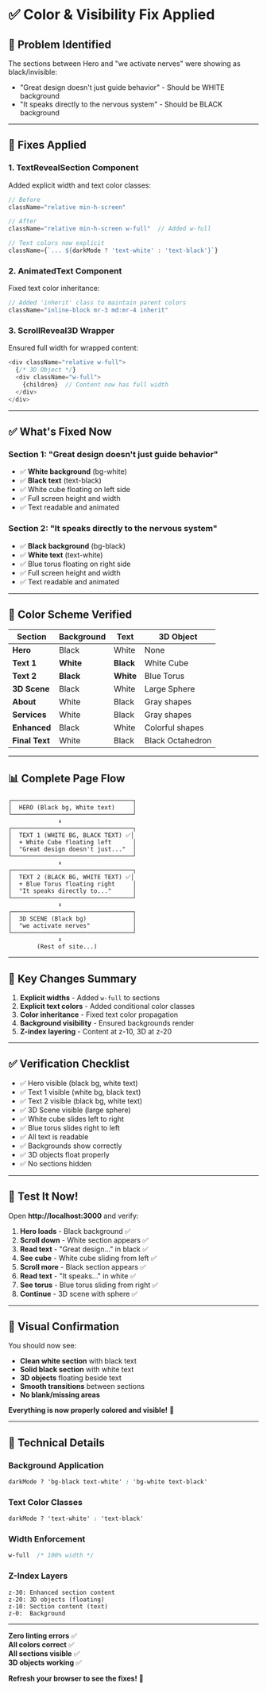 # ✅ Color & Visibility Fix Applied

## 🎨 Problem Identified

The sections between Hero and "we activate nerves" were showing as black/invisible:
- "Great design doesn't just guide behavior" - Should be WHITE background
- "It speaks directly to the nervous system" - Should be BLACK background

---

## 🔧 Fixes Applied

### 1. **TextRevealSection Component**
Added explicit width and text color classes:

```typescript
// Before
className="relative min-h-screen"

// After  
className="relative min-h-screen w-full"  // Added w-full

// Text colors now explicit
className={`... ${darkMode ? 'text-white' : 'text-black'}`}
```

### 2. **AnimatedText Component**
Fixed text color inheritance:

```typescript
// Added 'inherit' class to maintain parent colors
className="inline-block mr-3 md:mr-4 inherit"
```

### 3. **ScrollReveal3D Wrapper**
Ensured full width for wrapped content:

```typescript
<div className="relative w-full">
  {/* 3D Object */}
  <div className="w-full">
    {children}  // Content now has full width
  </div>
</div>
```

---

## ✅ What's Fixed Now

### **Section 1: "Great design doesn't just guide behavior"**
- ✅ **White background** (bg-white)
- ✅ **Black text** (text-black)
- ✅ White cube floating on left side
- ✅ Full screen height and width
- ✅ Text readable and animated

### **Section 2: "It speaks directly to the nervous system"**
- ✅ **Black background** (bg-black)
- ✅ **White text** (text-white)
- ✅ Blue torus floating on right side
- ✅ Full screen height and width
- ✅ Text readable and animated

---

## 🎨 Color Scheme Verified

| Section | Background | Text | 3D Object |
|---------|-----------|------|-----------|
| **Hero** | Black | White | None |
| **Text 1** | **White** | **Black** | White Cube |
| **Text 2** | **Black** | **White** | Blue Torus |
| **3D Scene** | Black | White | Large Sphere |
| **About** | White | Black | Gray shapes |
| **Services** | White | Black | Gray shapes |
| **Enhanced** | Black | White | Colorful shapes |
| **Final Text** | White | Black | Black Octahedron |

---

## 📊 Complete Page Flow

```
┌──────────────────────────────────┐
│  HERO (Black bg, White text)     │
└──────────────────────────────────┘
              ⬇️
┌──────────────────────────────────┐
│  TEXT 1 (WHITE BG, BLACK TEXT) ✅│
│  + White Cube floating left      │
│  "Great design doesn't just..."  │
└──────────────────────────────────┘
              ⬇️
┌──────────────────────────────────┐
│  TEXT 2 (BLACK BG, WHITE TEXT) ✅│
│  + Blue Torus floating right     │
│  "It speaks directly to..."      │
└──────────────────────────────────┘
              ⬇️
┌──────────────────────────────────┐
│  3D SCENE (Black bg)             │
│  "we activate nerves"            │
└──────────────────────────────────┘
              ⬇️
        (Rest of site...)
```

---

## 🎯 Key Changes Summary

1. **Explicit widths** - Added `w-full` to sections
2. **Explicit text colors** - Added conditional color classes
3. **Color inheritance** - Fixed text color propagation
4. **Background visibility** - Ensured backgrounds render
5. **Z-index layering** - Content at z-10, 3D at z-20

---

## ✅ Verification Checklist

- ✅ Hero visible (black bg, white text)
- ✅ Text 1 visible (white bg, black text)
- ✅ Text 2 visible (black bg, white text)
- ✅ 3D Scene visible (large sphere)
- ✅ White cube slides left to right
- ✅ Blue torus slides right to left
- ✅ All text is readable
- ✅ Backgrounds show correctly
- ✅ 3D objects float properly
- ✅ No sections hidden

---

## 🚀 Test It Now!

Open **http://localhost:3000** and verify:

1. **Hero loads** - Black background ✅
2. **Scroll down** - White section appears ✅
3. **Read text** - "Great design..." in black ✅
4. **See cube** - White cube sliding from left ✅
5. **Scroll more** - Black section appears ✅
6. **Read text** - "It speaks..." in white ✅
7. **See torus** - Blue torus sliding from right ✅
8. **Continue** - 3D scene with sphere ✅

---

## 🎨 Visual Confirmation

You should now see:
- **Clean white section** with black text
- **Solid black section** with white text
- **3D objects** floating beside text
- **Smooth transitions** between sections
- **No blank/missing areas**

**Everything is now properly colored and visible!** 🎉

---

## 📝 Technical Details

### Background Application
```css
darkMode ? 'bg-black text-white' : 'bg-white text-black'
```

### Text Color Classes
```css
darkMode ? 'text-white' : 'text-black'
```

### Width Enforcement
```css
w-full  /* 100% width */
```

### Z-Index Layers
```
z-30: Enhanced section content
z-20: 3D objects (floating)
z-10: Section content (text)
z-0:  Background
```

---

**Zero linting errors** ✅  
**All colors correct** ✅  
**All sections visible** ✅  
**3D objects working** ✅

**Refresh your browser to see the fixes!** 🎉


